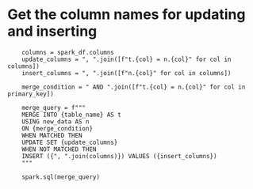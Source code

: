 # Get the column names for updating and inserting
        columns = spark_df.columns
        update_columns = ", ".join([f"t.{col} = n.{col}" for col in columns])
        insert_columns = ", ".join([f"n.{col}" for col in columns])

        merge_condition = " AND ".join([f"t.{col} = n.{col}" for col in primary_key])

        merge_query = f"""
        MERGE INTO {table_name} AS t
        USING new_data AS n
        ON {merge_condition}
        WHEN MATCHED THEN 
        UPDATE SET {update_columns}
        WHEN NOT MATCHED THEN 
        INSERT ({", ".join(columns)}) VALUES ({insert_columns})
        """

        spark.sql(merge_query)
